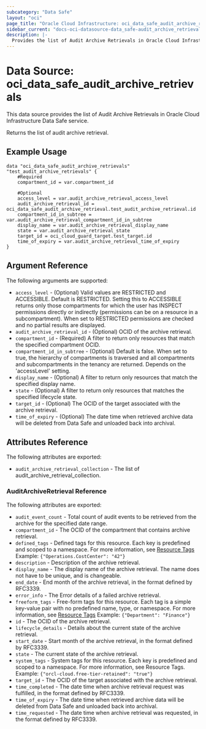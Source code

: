 ```yaml
---
subcategory: "Data Safe"
layout: "oci"
page_title: "Oracle Cloud Infrastructure: oci_data_safe_audit_archive_retrievals"
sidebar_current: "docs-oci-datasource-data_safe-audit_archive_retrievals"
description: |-
  Provides the list of Audit Archive Retrievals in Oracle Cloud Infrastructure Data Safe service
---
```


# Data Source: oci_data_safe_audit_archive_retrievals
This data source provides the list of Audit Archive Retrievals in Oracle Cloud Infrastructure Data Safe service.

Returns the list of audit archive retrieval.


## Example Usage

```hcl
data "oci_data_safe_audit_archive_retrievals" "test_audit_archive_retrievals" {
	#Required
	compartment_id = var.compartment_id

	#Optional
	access_level = var.audit_archive_retrieval_access_level
	audit_archive_retrieval_id = oci_data_safe_audit_archive_retrieval.test_audit_archive_retrieval.id
	compartment_id_in_subtree = var.audit_archive_retrieval_compartment_id_in_subtree
	display_name = var.audit_archive_retrieval_display_name
	state = var.audit_archive_retrieval_state
	target_id = oci_cloud_guard_target.test_target.id
	time_of_expiry = var.audit_archive_retrieval_time_of_expiry
}
```

## Argument Reference

The following arguments are supported:

* `access_level` - (Optional) Valid values are RESTRICTED and ACCESSIBLE. Default is RESTRICTED. Setting this to ACCESSIBLE returns only those compartments for which the user has INSPECT permissions directly or indirectly (permissions can be on a resource in a subcompartment). When set to RESTRICTED permissions are checked and no partial results are displayed. 
* `audit_archive_retrieval_id` - (Optional) OCID of the archive retrieval.
* `compartment_id` - (Required) A filter to return only resources that match the specified compartment OCID.
* `compartment_id_in_subtree` - (Optional) Default is false. When set to true, the hierarchy of compartments is traversed and all compartments and subcompartments in the tenancy are returned. Depends on the 'accessLevel' setting. 
* `display_name` - (Optional) A filter to return only resources that match the specified display name. 
* `state` - (Optional) A filter to return only resources that matches the specified lifecycle state.
* `target_id` - (Optional) The OCID of the target associated with the archive retrieval.
* `time_of_expiry` - (Optional) The date time when retrieved archive data will be deleted from Data Safe and unloaded back into archival.


## Attributes Reference

The following attributes are exported:

* `audit_archive_retrieval_collection` - The list of audit_archive_retrieval_collection.

### AuditArchiveRetrieval Reference

The following attributes are exported:

* `audit_event_count` - Total count of audit events to be retrieved from the archive for the specified date range.
* `compartment_id` - The OCID of the compartment that contains archive retrieval.
* `defined_tags` - Defined tags for this resource. Each key is predefined and scoped to a namespace. For more information, see [Resource Tags](https://docs.cloud.oracle.com/iaas/Content/General/Concepts/resourcetags.htm) Example: `{"Operations.CostCenter": "42"}` 
* `description` - Description of the archive retrieval.
* `display_name` - The display name of the archive retrieval. The name does not have to be unique, and is changeable.
* `end_date` - End month of the archive retrieval, in the format defined by RFC3339.
* `error_info` - The Error details of a failed archive retrieval.
* `freeform_tags` - Free-form tags for this resource. Each tag is a simple key-value pair with no predefined name, type, or namespace. For more information, see [Resource Tags](https://docs.cloud.oracle.com/iaas/Content/General/Concepts/resourcetags.htm)  Example: `{"Department": "Finance"}` 
* `id` - The OCID of the archive retrieval.
* `lifecycle_details` - Details about the current state of the archive retrieval.
* `start_date` - Start month of the archive retrieval, in the format defined by RFC3339.
* `state` - The current state of the archive retrieval.
* `system_tags` - System tags for this resource. Each key is predefined and scoped to a namespace. For more information, see Resource Tags. Example: `{"orcl-cloud.free-tier-retained": "true"}` 
* `target_id` - The OCID of the target associated with the archive retrieval.
* `time_completed` - The date time when archive retrieval request was fulfilled, in the format defined by RFC3339.
* `time_of_expiry` - The date time when retrieved archive data will be deleted from Data Safe and unloaded back into archival.
* `time_requested` - The date time when archive retrieval was requested, in the format defined by RFC3339.

